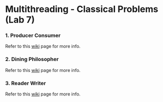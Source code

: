 # Multithreading - Classical Problems (Lab 7)


### 1. Producer Consumer

Refer to this [wiki](https://en.wikipedia.org/wiki/Producer–consumer_problem) page for more info.


### 2. Dining Philosopher

Refer to this [wiki](https://en.wikipedia.org/wiki/Dining_philosophers_problem) page for more info.


### 3. Reader Writer

Refer to this [wiki](https://en.wikipedia.org/wiki/Readers–writers_problem) page for more info.

